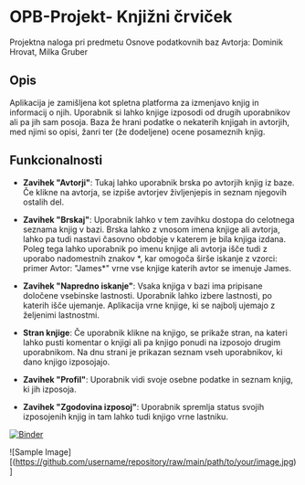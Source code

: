 # OPB-Projekt- Knjižni črviček
Projektna naloga pri predmetu Osnove podatkovnih baz
Avtorja: Dominik Hrovat, Milka Gruber

## Opis

Aplikacija je zamišljena kot spletna platforma za izmenjavo knjig in informacij o njih. Uporabnik si lahko knjige izposodi od drugih uporabnikov ali pa jih sam posoja.
Baza že hrani podatke o nekaterih knjigah in avtorjih, med njimi so opisi, žanri ter (že dodeljene) ocene posameznih knjig.

## Funkcionalnosti

- **Zavihek "Avtorji"**: Tukaj lahko uporabnik brska po avtorjih knjig iz baze. Če klikne na avtorja, se izpiše avtorjev življenjepis in seznam njegovih ostalih del.

- **Zavihek "Brskaj"**: Uporabnik lahko v tem zavihku dostopa do celotnega seznama knjig v bazi. Brska lahko z vnosom imena knjige ali avtorja, lahko
  pa tudi nastavi časovno obdobje v katerem je bila knjiga izdana. Poleg tega lahko uporabnik po imenu knjige ali avtorja išče tudi z uporabo nadomestnih znakov \*, kar omogoča širše iskanje z vzorci: primer Avtor: "James\*" vrne vse knjige katerih avtor se imenuje James.

- **Zavihek "Napredno iskanje"**: Vsaka knjiga v bazi ima pripisane določene vsebinske lastnosti. Uporabnik lahko izbere lastnosti, po katerih išče ujemanje. Aplikacija vrne knjige, ki se najbolj ujemajo z željenimi lastnostmi. 

- **Stran knjige**: Če uporabnik klikne na knjigo, se prikaže stran, na kateri lahko pusti komentar o knjigi ali pa knjigo ponudi na izposojo drugim uporabnikom.
  Na dnu strani je prikazan seznam vseh uporabnikov, ki dano knjigo izposojajo.

- **Zavihek "Profil"**: Uporabnik vidi svoje osebne podatke in seznam knjig, ki jih izposoja.

- **Zavihek "Zgodovina izposoj"**: Uporabnik spremlja status svojih izposojenih knjig in tam lahko tudi knjigo vrne lastniku.


[![Binder](https://mybinder.org/badge_logo.svg)](https://mybinder.org/v2/gh/dominikhrovat14/OPB-Projekt/main?urlpath=proxy%2F8080)

![Sample Image][(https://github.com/username/repository/raw/main/path/to/your/image.jpg)]

